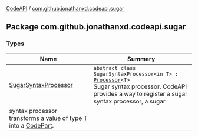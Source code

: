 [CodeAPI](../index.md) / [com.github.jonathanxd.codeapi.sugar](.)

## Package com.github.jonathanxd.codeapi.sugar

### Types

| Name | Summary |
|---|---|
| [SugarSyntaxProcessor](-sugar-syntax-processor/index.md) | `abstract class SugarSyntaxProcessor<in T> : `[`Processor`](../com.github.jonathanxd.codeapi.processor/-processor/index.md)`<T>`<br>Sugar syntax processor. CodeAPI provides a way to register a sugar syntax processor, a sugar
syntax processor transforms a value of type [T](#) into a [CodePart](../com.github.jonathanxd.codeapi/-code-part/index.md). |
